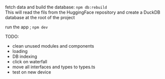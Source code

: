 

fetch data and build the database: `npm db:rebuild`  
This will read the fils from the HuggingFace repository and create a DuckDB database at the root of the project

run the app ;
`npm dev`

TODO: 
- clean unused modules and components
- loading
- DB indexing
- click on waterfall
- move all interfaces and types to types.ts
- test on new device